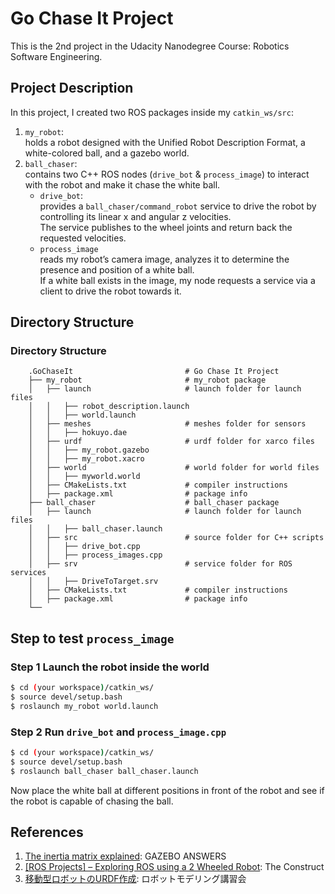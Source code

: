 # Go Chase It Project  
This is the 2nd project in the Udacity Nanodegree Course: Robotics Software Engineering.  
  
## Project Description  
In this project, I created two ROS packages inside my `catkin_ws/src`:  
1. `my_robot`:  
holds a robot designed with the Unified Robot Description Format, a white-colored ball, and a gazebo world.  
2. `ball_chaser`:  
contains two C++ ROS nodes (`drive_bot` & `process_image`) to interact with the robot and make it chase the white ball.  
    - `drive_bot`:  
    provides a `ball_chaser/command_robot` service to drive the robot by controlling its linear x and angular z velocities.  
    The service publishes to the wheel joints and return back the requested velocities.  
    - `process_image`  
    reads my robot’s camera image, analyzes it to determine the presence and position of a white ball.  
    If a white ball exists in the image, my node requests a service via a client to drive the robot towards it.  
    
## Directory Structure  
### Directory Structure
```
    .GoChaseIt                         # Go Chase It Project
    ├── my_robot                       # my_robot package                   
    │   ├── launch                     # launch folder for launch files   
    │   │   ├── robot_description.launch
    │   │   ├── world.launch
    │   ├── meshes                     # meshes folder for sensors
    │   │   ├── hokuyo.dae
    │   ├── urdf                       # urdf folder for xarco files
    │   │   ├── my_robot.gazebo
    │   │   ├── my_robot.xacro
    │   ├── world                      # world folder for world files
    │   │   ├── myworld.world
    │   ├── CMakeLists.txt             # compiler instructions
    │   ├── package.xml                # package info
    ├── ball_chaser                    # ball_chaser package                   
    │   ├── launch                     # launch folder for launch files   
    │   │   ├── ball_chaser.launch
    │   ├── src                        # source folder for C++ scripts
    │   │   ├── drive_bot.cpp
    │   │   ├── process_images.cpp
    │   ├── srv                        # service folder for ROS services
    │   │   ├── DriveToTarget.srv
    │   ├── CMakeLists.txt             # compiler instructions
    │   ├── package.xml                # package info                  
    └──                                                           
```
 
## Step to test `process_image`
### Step 1 Launch the robot inside the world 
```sh
$ cd (your workspace)/catkin_ws/  
$ source devel/setup.bash  
$ roslaunch my_robot world.launch
```
### Step 2 Run `drive_bot` and `process_image.cpp`  
```sh
$ cd (your workspace)/catkin_ws/  
$ source devel/setup.bash  
$ roslaunch ball_chaser ball_chaser.launch
```
Now place the white ball at different positions in front of the robot and see if the robot is capable of chasing the ball.

 
## References  
1. [The inertia matrix explained](http://answers.gazebosim.org/question/4372/the-inertia-matrix-explained/): GAZEBO ANSWERS  
2. [[ROS Projects] – Exploring ROS using a 2 Wheeled Robot](http://www.theconstructsim.com/ros-projects-exploring-ros-using-2-wheeled-robot-part-1/): The Construct  
3. [移動型ロボットのURDF作成](https://gbiggs.github.io/rosjp_urdf_tutorial_text/mobile_robot_urdf.html): ロボットモデリング講習会

  
